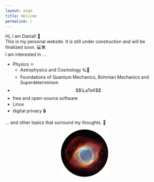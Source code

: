 ```yaml
---
layout: page
title: Welcome
permalink: /
---
```


Hi, I am Danial! 👋 \
This is my personal website. It is still under construction and will be finalized soon. 💻🛠️\
I am interested in ...
* Physics ⚛️
    * Astrophysics and Cosmology 🪐🔭
    * Foundations of Quantum Mechanics, Bohmian Mechanics and Superdeterminism
* $$\LaTeX$$
* free and open-source software <iconify-icon icon="raphael:opensource" style="vertical-align: -0.150em; color:#3ea638"></iconify-icon>
* Linux <iconify-icon icon="bxl:tux" style="vertical-align: -0.150em; color:#f8bf11"></iconify-icon>
* digital privacy 🔒

... and other topics that surround my thoughts. 🧠


<p align="center">
    <img src="assets/images/image.png"/>
</p>


<!-- ![Helix](/assets/images/image.png) -->

<!-- Lanyon is an unassuming [Jekyll](http://jekyllrb.com) theme that places content first by tucking away navigation in a hidden drawer. It's based on [Poole](http://getpoole.com), the Jekyll butler. -->

<!-- ### Built on Poole -->

<!-- Poole is the Jekyll Butler, serving as an upstanding and effective foundation for Jekyll themes by [@mdo](https://twitter.com/mdo). Poole, and every theme built on it (like Lanyon here) includes the following: -->

<!-- * Complete Jekyll setup included (layouts, config, [404](/404), [RSS feed](/atom.xml), posts, and [example page](/about)) -->
<!-- * Mobile friendly design and development -->
<!-- * Easily scalable text and component sizing with `rem` units in the CSS -->
<!-- * Support for a wide gamut of HTML elements -->
<!-- * Related posts (time-based, because Jekyll) below each post -->
<!-- * Syntax highlighting, courtesy Pygments (the Python-based code snippet highlighter) -->

<!-- ### Lanyon features -->

<!-- In addition to the features of Poole, Lanyon adds the following: -->

<!-- * Toggleable sliding sidebar (built with only CSS) via **☰** link in top corner -->
<!-- * Sidebar includes support for textual modules and a dynamically generated navigation with active link support -->
<!-- * Two orientations for content and sidebar, default (left sidebar) and [reverse](https://github.com/poole/lanyon#reverse-layout) (right sidebar), available via `<body>` classes -->
<!-- * [Eight optional color schemes](https://github.com/poole/lanyon#themes), available via `<body>` classes -->

<!-- [Head to the readme](https://github.com/poole/lanyon#readme) to learn more. -->

<!-- ### Browser support -->

<!-- Lanyon is by preference a forward-thinking project. In addition to the latest versions of Chrome, Safari (mobile and desktop), and Firefox, it is only compatible with Internet Explorer 9 and above. -->

<!-- ### Download -->

<!-- Lanyon is developed on and hosted with GitHub. Head to the <a href="https://github.com/poole/lanyon">GitHub repository</a> for downloads, bug reports, and features requests. -->

<!-- Thanks! -->

<!-- ## What's Jekyll ? -->

<!-- [Jekyll](https://jekyllrb.com) is a static site generator, an open-source tool for creating simple yet powerful websites of all shapes and sizes. From [the project's readme](https://github.com/mojombo/jekyll/blob/master/README.markdown): -->

<!--   > Jekyll is a simple, blog aware, static site generator. It takes a template directory [...] and spits out a complete, static website suitable for serving with Apache or your favorite web server. This is also the engine behind GitHub Pages, which you can use to host your project’s page or blog right here from GitHub. -->

<!-- It's an immensely useful tool and one we encourage you to use here with Lanyon. -->

<!-- Find out more by [visiting the project on GitHub](https://github.com/mojombo/jekyll). -->

<!-- ## Example content -->


<!-- <div class="message"> -->
<!--   Howdy! This is an example blog post that shows several types of HTML content supported in this theme. -->
<!-- </div> -->

<!-- Cum sociis natoque penatibus et magnis <a href="#">dis parturient montes</a>, nascetur ridiculus mus. *Aenean eu leo quam.* Pellentesque ornare sem lacinia quam venenatis vestibulum. Sed posuere consectetur est at lobortis. Cras mattis consectetur purus sit amet fermentum. -->

<!-- > Curabitur blandit tempus porttitor. Nullam quis risus eget urna mollis ornare vel eu leo. Nullam id dolor id nibh ultricies vehicula ut id elit. -->

<!-- Etiam porta **sem malesuada magna** mollis euismod. Cras mattis consectetur purus sit amet fermentum. Aenean lacinia bibendum nulla sed consectetur. -->

<!-- ## Inline HTML elements -->

<!-- HTML defines a long list of available inline tags, a complete list of which can be found on the [Mozilla Developer Network](https://developer.mozilla.org/en-US/docs/Web/HTML/Element). -->

<!-- - **To bold text**, use `<strong>`. -->
<!-- - *To italicize text*, use `<em>`. -->
<!-- - Abbreviations, like <abbr title="HyperText Markup Langage">HTML</abbr> should use `<abbr>`, with an optional `title` attribute for the full phrase. -->
<!-- - Citations, like <cite>&mdash; Mark otto</cite>, should use `<cite>`. -->
<!-- - <del>Deleted</del> text should use `<del>` and <ins>inserted</ins> text should use `<ins>`. -->
<!-- - Superscript <sup>text</sup> uses `<sup>` and subscript <sub>text</sub> uses `<sub>`. -->

<!-- Most of these elements are styled by browsers with few modifications on our part. -->

<!-- ## Heading -->

<!-- Vivamus sagittis lacus vel augue rutrum faucibus dolor auctor. Duis mollis, est non commodo luctus, nisi erat porttitor ligula, eget lacinia odio sem nec elit. Morbi leo risus, porta ac consectetur ac, vestibulum at eros. -->


<!-- ### Lists -->

<!-- Cum sociis natoque penatibus et magnis dis parturient montes, nascetur ridiculus mus. Aenean lacinia bibendum nulla sed consectetur. Etiam porta sem malesuada magna mollis euismod. Fusce dapibus, tellus ac cursus commodo, tortor mauris condimentum nibh, ut fermentum massa justo sit amet risus. -->

<!-- * Praesent commodo cursus magna, vel scelerisque nisl consectetur et. -->
<!-- * Donec id elit non mi porta gravida at eget metus. -->
<!-- * Nulla vitae elit libero, a pharetra augue. -->

<!-- Donec ullamcorper nulla non metus auctor fringilla. Nulla vitae elit libero, a pharetra augue. -->

<!-- 1. Vestibulum id ligula porta felis euismod semper. -->
<!-- 2. Cum sociis natoque penatibus et magnis dis parturient montes, nascetur ridiculus mus. -->
<!-- 3. Maecenas sed diam eget risus varius blandit sit amet non magna. -->

<!-- Cras mattis consectetur purus sit amet fermentum. Sed posuere consectetur est at lobortis. -->

<!-- <dl> -->
<!--   <dt>HyperText Markup Language (HTML)</dt> -->
<!--   <dd>The languageused to describe and define the content of a Web page</dd> -->

<!--   <dt>Cascading Style Sheets (CSS)</dt> -->
<!--   <dd>Used to describe the appearance of Web content</dd> -->

<!--   <dt>JavaScript (JS)</dt> -->
<!--   <dd>The programming language used to build advanced Web sites and applications</dd> -->
<!-- </dl> -->

<!-- Integer posuere erat a ante venenatis dapibus posuere velit aliquet. Morbi leo risus, porta ac consectetur ac, vestibulum at eros. Nullam quis risus eget urna mollis ornare vel eu leo. -->

<!-- ### Tables -->

<!-- Aenean lacinia bibendum nulla sed consectetur. Lorem ipsum dolor sit amet, consectetur adipiscing elit. -->

<!-- <table> -->
<!--   <thead> -->
<!--     <tr> -->
<!--       <th>Name</th> -->
<!--       <th>Upvotes</th> -->
<!--       <th>Downvotes</th> -->
<!--     </tr> -->
<!--   </thead> -->
<!--   <tfoot> -->
<!--     <tr> -->
<!--       <td>Totals</td> -->
<!--       <td>21</td> -->
<!--       <td>23</td> -->
<!--     </tr> -->
<!--   </tfoot> -->
<!--   <tbody> -->
<!--     <tr> -->
<!--       <td>Alice</td> -->
<!--       <td>10</td> -->
<!--       <td>11</td> -->
<!--     </tr> -->
<!--     <tr> -->
<!--       <td>Bob</td> -->
<!--       <td>4</td> -->
<!--       <td>3</td> -->
<!--     </tr> -->
<!--     <tr> -->
<!--       <td>Charlie</td> -->
<!--       <td>7</td> -->
<!--       <td>9</td> -->
<!--     </tr> -->
<!--   </tbody> -->
<!-- </table> -->

<!-- Nullam id dolor id nibh ultricies vehicula ut id elit. Sed posuere consectetur est at lobortis. Nullam quis risus eget urna mollis ornare vel eu leo. -->

<!-- Here is a python code: -->

<!-- {% highlight py linenos %} -->


<!-- import matplotlib -->
<!-- import matplotlib.pyplot as plt -->
<!-- import numpy as np -->

<!-- # Data for plotting -->
<!-- t = np.arange(0.0, 2.0, 0.01) -->
<!-- s = 1 + np.sin(2 * np.pi * t) -->

<!-- fig, ax = plt.subplots() -->
<!-- ax.plot(t, s) -->

<!-- ax.set(xlabel='time (s)', ylabel='voltage (mV)', title='title') -->
<!-- ax.grid() -->

<!-- fig.savefig("test.png") -->
<!-- plt.show() -->

<!-- {% endhighlight %} -->

<!-- ----- -->

<!-- Want to see something else added? <a href="https://github.com/poole/poole/issues/new">Open an issue.</a> -->

